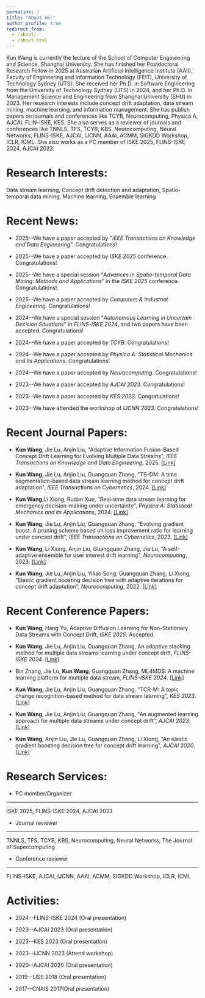 ```yaml
---
permalink: /
title: "About me:"
author_profile: true
redirect_from: 
  - /about/
  - /about.html
---
```

 
Kun Wang is currently the lecture of the School of Computer Engineering and Science, Shanghai University. She has finished her Postdoctoral Research Fellow in 2025 at Australian Artificial Intelligence Institute (AAII), Faculty of Engineering and Information Technology (FEIT), University of Technology Sydney (UTS). She received her Ph.D. in Software Engineering from the University of Technology Sydney (UTS) in 2024, and her Ph.D. in Management Science and Engineering from Shanghai University (SHU) in 2023. Her research interests include concept drift adaptation, data stream mining, machine learning, and information management. She has publish papers on journals and conferences like TCYB, Neurocomputing, Physica A, AJCAI, FLIN-ISKE, KES. She also serves as a reviewer of journals and conferences like TNNLS, TFS, TCYB, KBS, Neurocomputing, Neural Networks, FLINS-ISKE, AJCAI, IJCNN, AAAI, ACMM, SIGKDD Workshop, ICLR, ICML. She also works as a PC member of ISKE 2025, FLINS-ISKE 2024, AJCAI 2023.

Research Interests:
======
Data stream learning, Concept drift detection and adaptation, Spatio-temporal data mining, Machine learning, Ensemble learning

Recent News:
======
* 2025--We have a paper accepted by "*IEEE Transactions on Knowledge and Data Engineering*". Congratulations!

* 2025--We have a paper accepted by  *ISKE 2025* conference. Congratulations!

* 2025--We have a special session "*Advances in Spatio-temporal Data Mining: Methods and Applications*" in the *ISKE 2025* conference. Congratulations!

* 2025--We have a paper accepted by *Computers & Industrial Engineering*. Congratulations!

* 2024--We have a special session "*Autonomous Learning in Uncertain Decision Situations*" in *FLINS-ISKE 2024*, and two papers have been accepted. Congratulations!

* 2024--We have a paper accepted by *TCYB*. Congratulations!

* 2024--We have a paper accepted by *Physica A: Statistical Mechanics and its Applications*. Congratulations!

* 2024--We have a paper accepted by *Neurocomputing*. Congratulations!

* 2023--We have a paper accepted by *AJCAI 2023*. Congratulations!

* 2023--We have a paper accepted by *KES 2023*. Congratulations!

* 2023--We have attended the workshop of *IJCNN 2023*. Congratulations!

Recent Journal Papers:
======
- **Kun Wang**, Jie Lu, Anjin Liu, "Adaptive Information Fusion-Based Concept Drift Learning for Evolving Multiple Data Streams", *IEEE Transactions on Knowledge and Data Engineering*, 2025. [[Link]](https://ieeexplore.ieee.org/document/11164523)
  
- **Kun Wang**, Jie Lu, Anjin Liu, Guangquan Zhang, "TS-DM: A time segmentation-based data stream learning method for concept drift adaptation", *IEEE Transactions on Cybernetics*, 2024. [[Link]](https://ieeexplore.ieee.org/document/10633795)

- **Kun Wang**,Li Xiong, Rudan Xue, "Real-time data stream learning for emergency decision-making under uncertainty", *Physica A: Statistical Mechanics and its Applications*, 2024. [[Link]](https://ieeexplore.ieee.org/document/10633795)

- **Kun Wang**, Jie Lu, Anjin Liu, Guangquan Zhang, "Evolving gradient boost: A pruning scheme based on loss improvement ratio for learning under concept drift", *IEEE Transactions on Cybernetics*, 2023. [[Link]](https://ieeexplore.ieee.org/document/9562149)

- **Kun Wang**, Li Xiong, Anjin Liu, Guangquan Zhang, Jie Lu, "A self-adaptive ensemble for user interest drift learning", *Neurocomputing*, 2023. [[Link]](https://ieeexplore.ieee.org/document/9562149)

- **Kun Wang**, Jie Lu, Anjin Liu, Yiliao Song, Guangquan Zhang, Li Xiong, "Elastic gradient boosting decision tree with adaptive iterations for concept drift adaptation", *Neurocomputing*, 2022. [[Link]](https://ieeexplore.ieee.org/document/9562149)


Recent Conference Papers:
======
- **Kun Wang**, Hang Yu, Adaptive Diffusion Learning for Non-Stationary Data Streams with Concept Drift, *ISKE 2025*. Accepted.
  
- **Kun Wang**, Jie Lu, Anjin Liu, Guangquan Zhang, An adaptive stacking method for multiple data streams learning under concept drift, *FLINS-ISKE 2024*. [[Link]](https://www.worldscientific.com/doi/10.1142/9789811294631_0034)

- Bin Zhang, Jie Lu, **Kun Wang**, Guangquan Zhang, ML4MDS: A machine learning platform for multiple data stream, *FLINS-ISKE 2024*. [[Link]](https://www.worldscientific.com/doi/10.1142/9789811294631_0034)
  
- **Kun Wang**, Jie Lu, Anjin Liu, Guangquan Zhang, "TCR-M: A topic change recognition-based method for data stream learning", *KES 2023*. [[Link]](https://www.sciencedirect.com/science/article/pii/S1877050923014515)

- **Kun Wang**, Jie Lu, Anjin Liu, Guangquan Zhang, "An augmented learning approach for multiple data streams under concept drift", *AJCAI 2023*. [[Link]](https://www.sciencedirect.com/science/article/pii/S187705092301451)
 
- **Kun Wang**, Anjin Liu, Jie Lu, Guangquan Zhang, Li Xiong, "An elastic gradient boosting decision tree for concept drift learning", *AJCAI 2020*. [[Link]](https://www.sciencedirect.com/science/article/pii/S1877050923014515)
  

Research Services:
======
* PC member/Organizer
------
ISKE 2025, FLINS-ISKE 2024, AJCAI 2023

* Journal reviewer
------
TNNLS, TFS, TCYB, KBS, Neurocomputing, Neural Networks, The Journal of Supercomputing

* Conference reviewer
------
FLINS-ISKE, AJCAI, IJCNN, AAAI, ACMM, SIGKDD Workshop, ICLR, ICML


Activities:
======
* 2024--FLINS-ISKE 2024 (Oral presentation)

* 2023--AJCAI 2023 (Oral presentation)

* 2023--KES 2023 (Oral presentation)

* 2023--IJCNN 2023 (Attend workshop)

* 2020--AJCAI 2020 (Oral presentation)

* 2019--LISS 2018 (Oral presentation)

* 2017--CNAIS 2017(Oral presentation)

